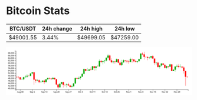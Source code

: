 # Bitcoin Stats

BTC/USDT|24h change|24h high|24h low|
|---|---|---|---|
|$49001.55|3.44%|$49699.05|$47259.00|

<img src="./chart.svg">
